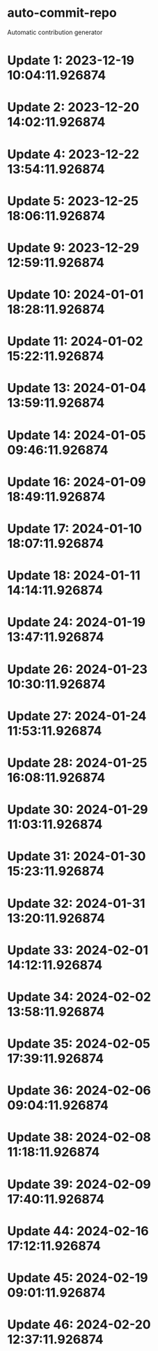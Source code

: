 # auto-commit-repo

Automatic contribution generator

# Update 1: 2023-12-19 10:04:11.926874

# Update 2: 2023-12-20 14:02:11.926874

# Update 4: 2023-12-22 13:54:11.926874

# Update 5: 2023-12-25 18:06:11.926874

# Update 9: 2023-12-29 12:59:11.926874

# Update 10: 2024-01-01 18:28:11.926874

# Update 11: 2024-01-02 15:22:11.926874

# Update 13: 2024-01-04 13:59:11.926874

# Update 14: 2024-01-05 09:46:11.926874

# Update 16: 2024-01-09 18:49:11.926874

# Update 17: 2024-01-10 18:07:11.926874

# Update 18: 2024-01-11 14:14:11.926874

# Update 24: 2024-01-19 13:47:11.926874

# Update 26: 2024-01-23 10:30:11.926874

# Update 27: 2024-01-24 11:53:11.926874

# Update 28: 2024-01-25 16:08:11.926874

# Update 30: 2024-01-29 11:03:11.926874

# Update 31: 2024-01-30 15:23:11.926874

# Update 32: 2024-01-31 13:20:11.926874

# Update 33: 2024-02-01 14:12:11.926874

# Update 34: 2024-02-02 13:58:11.926874

# Update 35: 2024-02-05 17:39:11.926874

# Update 36: 2024-02-06 09:04:11.926874

# Update 38: 2024-02-08 11:18:11.926874

# Update 39: 2024-02-09 17:40:11.926874

# Update 44: 2024-02-16 17:12:11.926874

# Update 45: 2024-02-19 09:01:11.926874

# Update 46: 2024-02-20 12:37:11.926874
